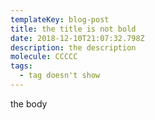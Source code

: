 ```yaml
---
templateKey: blog-post
title: the title is not bold
date: 2018-12-10T21:07:32.798Z
description: the description
molecule: CCCCC
tags:
  - tag doesn't show
---
```

the body
